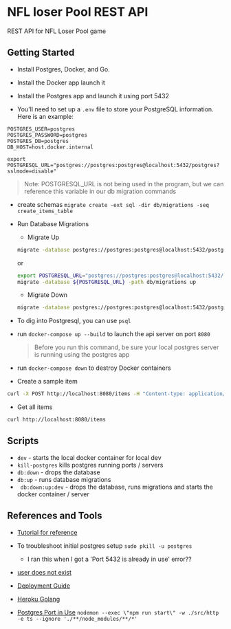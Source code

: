 # NFL loser Pool REST API

REST API for NFL Loser Pool game

## Getting Started

* Install Postgres, Docker, and Go.

* Install the Docker app launch it

* Install the Postgres app and launch it using port 5432

* You'll need to set up a ```.env``` file to store your PostgreSQL information. Here is an example:

```
POSTGRES_USER=postgres
POSTGRES_PASSWORD=postgres
POSTGRES_DB=postgres
DB_HOST=host.docker.internal

export POSTGRESQL_URL="postgres://postgres:postgres@localhost:5432/postgres?sslmode=disable"
```
> Note: POSTGRESQL_URL is not being used in the program, but we can reference this variable in our db migration commands

* create schemas ```migrate create -ext sql -dir db/migrations -seq create_items_table```

* Run Database Migrations
  * Migrate Up
  ```bash
  migrate -database postgres://postgres:postgres@localhost:5432/postgres?sslmode=disable -path db/migrations up
  ```
  or
  ```bash
  export POSTGRESQL_URL="postgres://postgres:postgres@localhost:5432/postgres?sslmode=disable"
  migrate -database ${POSTGRESQL_URL} -path db/migrations up
  ```

  * Migrate Down
  ```bash
  migrate -database postgres://postgres:postgres@localhost:5432/postgres?sslmode=disable -path db/migrations down
  ```

* To dig into Postgresql, you can use ```psql```

* run ```docker-compose up --build``` to launch the api server on port ```8080```
  > Before you run this command, be sure your local postgres server is running using the postgres app

* run ```docker-compose down``` to destroy Docker containers

* Create a sample item 
```bash
curl -X POST http://localhost:8080/items -H "Content-type: application/json" -d '{ "name": "swim across the River Benue", "description": "ho ho ho"}'
```

* Get all items
```bash
curl http://localhost:8080/items
```

## Scripts
* ```dev``` - starts the local docker container for local dev
* ```kill-postgres``` kills postgres running ports / servers
* ```db:down``` - drops the database
* ```db:up``` - runs database migrations
* ``` db:down:up:dev``` - drops the database, runs migrations and starts the docker container / server

## References and Tools

* [Tutorial for reference](https://blog.logrocket.com/how-to-build-a-restful-api-with-docker-postgresql-and-go-chi/)

* To troubleshoot initial postgres setup ```sudo pkill -u postgres```
  * I ran this when I got a 'Port 5432 is already in use' error??

* [user does not exist](https://stackoverflow.com/questions/17633422/psql-fatal-database-user-does-not-exist)
* [Deployment Guide](https://dev.to/wati_fe/how-i-setup-golang-on-docker-and-deploy-it-to-heroku-343e)
* [Heroku Golang](https://devcenter.heroku.com/articles/getting-started-with-go#use-a-database)
* [Postgres Port in Use](https://stackoverflow.com/questions/42416527/postgres-app-port-in-use)
```nodemon --exec \"npm run start\" -w ./src/http -e ts --ignore './**/node_modules/**/*'```